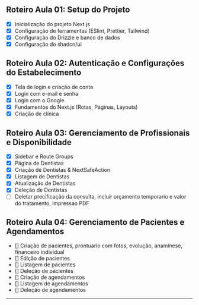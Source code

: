 ## Roteiro Aula 01: Setup do Projeto

- [x] Inicialização do projeto Next.js
- [x] Configuração de ferramentas (ESlint, Prettier, Tailwind)
- [x] Configuração do Drizzle e banco de dados
- [x] Configuração do shadcn/ui

## Roteiro Aula 02: Autenticação e Configurações do Estabelecimento

- [x] Tela de login e criação de conta
- [x] Login com e-mail e senha
- [x] Login com o Google
- [x] Fundamentos do Next.js (Rotas, Páginas, Layouts)
- [x] Criação de clínica

## Roteiro Aula 03: Gerenciamento de Profissionais e Disponibilidade

- [x] Sidebar e Route Groups
- [x] Página de Dentistas
- [x] Criação de Dentistas & NextSafeAction
- [x] Listagem de Dentistas
- [x] Atualização de Dentistas
- [x] Deleção de Dentistas
- [ ] Deletar precificação da consulta, incluir orçamento temporario e valor do tratamento, impressao PDF

## Roteiro Aula 04: Gerenciamento de Pacientes e Agendamentos

- [] Criação de pacientes, prontuario com fotos, evolução, anaminese, financeiro individual
- [] Edição de pacientes
- [] Listagem de pacientes
- [] Deleção de pacientes
- [] Criação de agendamentos
- [] Listagem de agendamentos
- [] Deleção de agendamentos

--- 
